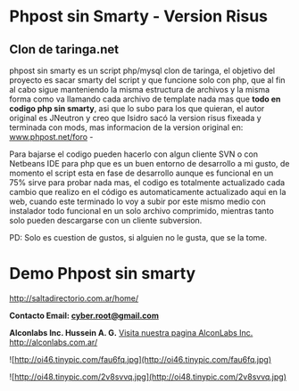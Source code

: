 # Phpost sin Smarty - Version Risus #
## Clon de taringa.net ##

phpost sin smarty es un script php/mysql clon de taringa, el objetivo del proyecto es sacar smarty del script y que funcione solo con php, que al fin al cabo sigue manteniendo la misma estructura de archivos y la misma forma como va llamando cada archivo de template nada mas que **todo en codigo php sin smarty**, asi que lo subo para los que quieran, el autor original es JNeutron y creo que Isidro sacó la version risus fixeada y terminada con mods, mas informacion de la version original en: www.phpost.net/foro -

Para bajarse el codigo pueden hacerlo con algun cliente SVN o con Netbeans IDE para php que es un buen entorno de desarrollo a mi gusto, de momento el script esta en fase de desarrollo aunque es funcional en un 75% sirve para probar nada mas, el codigo es totalmente actualizado cada cambio que realizo en el código es automaticamente actualizado aqui en la web, cuando este terminado lo voy a subir por este mismo medio con instalador todo funcional en un solo archivo comprimido, mientras tanto solo pueden descargarse con un cliente subversion.

PD: Solo es cuestion de gustos, si alguien no le gusta, que se la tome.

# Demo Phpost sin smarty #
http://saltadirectorio.com.ar/home/

**Contacto Email: cyber.root@gmail.com**

**Alconlabs Inc. Hussein A. G.**
[Visita nuestra pagina AlconLabs Inc.](http://alconlabs.com.ar/)
http://alconlabs.com.ar/

![http://oi46.tinypic.com/fau6fq.jpg](http://oi46.tinypic.com/fau6fq.jpg)

![http://oi48.tinypic.com/2v8svvq.jpg](http://oi48.tinypic.com/2v8svvq.jpg)
